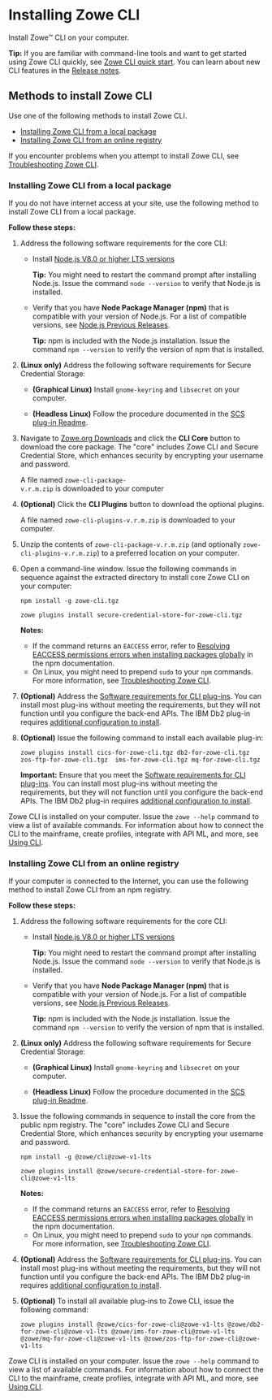 # Installing Zowe CLI

Install Zowe&trade; CLI on your computer.

**Tip:** If you are familiar with command-line tools and want to get started using Zowe CLI quickly, see [Zowe CLI quick start](../getting-started/cli-getting-started.md). You can learn about new CLI features in the [Release notes](../getting-started/summaryofchanges.md).

## Methods to install Zowe CLI

Use one of the following methods to install Zowe CLI.

- [Installing Zowe CLI from a local package](#installing-zowe-cli-from-a-local-package)
- [Installing Zowe CLI from an online registry](#installing-zowe-cli-from-an-online-registry)

If you encounter problems when you attempt to install Zowe CLI, see [Troubleshooting Zowe CLI](../troubleshoot/cli/troubleshoot-cli.md).

### Installing Zowe CLI from a local package

If you do not have internet access at your site, use the following method to install Zowe CLI from a local package.

**Follow these steps:**

1. Address the following software requirements for the core CLI:

    - Install [Node.js V8.0 or higher LTS versions](https://nodejs.org/en/download/)

        **Tip:** You might need to restart the command prompt after installing Node.js. Issue the command `node --version` to verify that Node.js is installed.

    - Verify that you have **Node Package Manager (npm)** that is compatible with your version of Node.js. For a list of compatible versions, see [Node.js Previous Releases](https://nodejs.org/en/download/releases/).

        **Tip:** npm is included with the Node.js installation. Issue the command `npm --version` to verify the version of npm that is installed.

2. **(Linux only)** Address the following software requirements for Secure Credential Storage:

   - **(Graphical Linux)** Install `gnome-keyring` and `libsecret` on your computer.

   - **(Headless Linux)** Follow the procedure documented in the [SCS plug-in Readme](https://github.com/zowe/zowe-cli-scs-plugin/blob/master/README.md#software-requirements).

3. Navigate to [Zowe.org Downloads](https://www.zowe.org/download.html) and click the **CLI Core** button to download the core package. The "core" includes Zowe CLI and Secure Credential Store, which enhances security by encrypting your username and password.

    A file named `zowe-cli-package-v.r.m.zip` is downloaded to your computer

4. **(Optional)** Click the **CLI Plugins** button to download the optional plugins.

   A file named `zowe-cli-plugins-v.r.m.zip` is downloaded to your computer.

5. Unzip the contents of `zowe-cli-package-v.r.m.zip` (and optionally `zowe-cli-plugins-v.r.m.zip`) to a preferred location on your computer.

6. Open a command-line window. Issue the following commands in sequence against the extracted directory to install core Zowe CLI on your computer:

    ```
    npm install -g zowe-cli.tgz
    ```

    ```
    zowe plugins install secure-credential-store-for-zowe-cli.tgz
    ```

    **Notes:**
    - If the command returns an `EACCESS` error, refer to [Resolving EACCESS permissions errors when installing packages globally](https://docs.npmjs.com/resolving-eacces-permissions-errors-when-installing-packages-globally) in the npm documentation.
    - On Linux, you might need to prepend `sudo` to your `npm` commands. For more information, see [Troubleshooting Zowe CLI](../troubleshoot/cli/troubleshoot-cli.md).

7. **(Optional)** Address the [Software requirements for CLI plug-ins](cli-swreqplugins.md). You can install most plug-ins without meeting the requirements, but they will not function until you configure the back-end APIs. The IBM Db2 plug-in requires [additional configuration to install](cli-db2plugin.md#installing).

8. **(Optional)** Issue the following command to install each available plug-in:

    ```
    zowe plugins install cics-for-zowe-cli.tgz db2-for-zowe-cli.tgz zos-ftp-for-zowe-cli.tgz  ims-for-zowe-cli.tgz mq-for-zowe-cli.tgz
    ```

    **Important:** Ensure that you meet the [Software requirements for CLI plug-ins](cli-swreqplugins.md). You can install most plug-ins without meeting the requirements, but they will not function until you configure the back-end APIs. The IBM Db2 plug-in requires [additional configuration to install](cli-db2plugin.md#installing).

Zowe CLI is installed on your computer. Issue the `zowe --help` command to view a list of available commands. For information about how to connect the CLI to the mainframe, create profiles, integrate with API ML, and more, see [Using CLI](cli-usingcli.md).

### Installing Zowe CLI from an online registry

If your computer is connected to the Internet, you can use the following method to install Zowe CLI from an npm registry.

**Follow these steps:**

1. Address the following software requirements for the core CLI:

    - Install [Node.js V8.0 or higher LTS versions](https://nodejs.org/en/download/)

        **Tip:** You might need to restart the command prompt after installing Node.js. Issue the command `node --version` to verify that Node.js is installed.

    - Verify that you have **Node Package Manager (npm)** that is compatible with your version of Node.js. For a list of compatible versions, see [Node.js Previous Releases](https://nodejs.org/en/download/releases/).

        **Tip:** npm is included with the Node.js installation. Issue the command `npm --version` to verify the version of npm that is installed.

2. **(Linux only)** Address the following software requirements for Secure Credential Storage:

   - **(Graphical Linux)** Install `gnome-keyring` and `libsecret` on your computer.

   - **(Headless Linux)** Follow the procedure documented in the [SCS plug-in Readme](https://github.com/zowe/zowe-cli-scs-plugin/blob/master/README.md#software-requirements).

3. Issue the following commands in sequence to install the core from the public npm registry. The "core" includes Zowe CLI and Secure Credential Store, which enhances security by encrypting your username and password.

    ```
    npm install -g @zowe/cli@zowe-v1-lts
    ```

    ```
    zowe plugins install @zowe/secure-credential-store-for-zowe-cli@zowe-v1-lts
    ```

    **Notes:**
    - If the command returns an `EACCESS` error, refer to [Resolving EACCESS permissions errors when installing packages globally](https://docs.npmjs.com/resolving-eacces-permissions-errors-when-installing-packages-globally) in the npm documentation.
    - On Linux, you might need to prepend `sudo` to your `npm` commands. For more information, see [Troubleshooting Zowe CLI](../troubleshoot/cli/troubleshoot-cli.md).

4. **(Optional)** Address the [Software requirements for CLI plug-ins](cli-swreqplugins.md). You can install most plug-ins without meeting the requirements, but they will not function until you configure the back-end APIs. The IBM Db2 plug-in requires [additional configuration to install](cli-db2plugin.md#installing).

5. **(Optional)** To install all available plug-ins to Zowe CLI, issue the following command:

    ```
    zowe plugins install @zowe/cics-for-zowe-cli@zowe-v1-lts @zowe/db2-for-zowe-cli@zowe-v1-lts @zowe/ims-for-zowe-cli@zowe-v1-lts @zowe/mq-for-zowe-cli@zowe-v1-lts @zowe/zos-ftp-for-zowe-cli@zowe-v1-lts
    ```

Zowe CLI is installed on your computer. Issue the `zowe --help` command to view a list of available commands. For information about how to connect the CLI to the mainframe, create profiles, integrate with API ML, and more, see [Using CLI](cli-usingcli.md).



